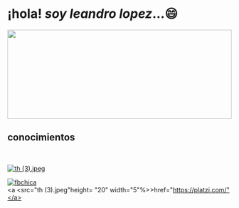 # ¡hola! *soy leandro lopez*...😄
<img src="https://user-images.githubusercontent.com/102327675/173434402-667c09a5-ed4a-45e7-ae2f-968649029715.jpeg" height= "200" width="100%"/>
<br> 
<h2 aling="center">conocimientos</h2>
<br>

[![th (3).jpeg](https://user-images.githubusercontent.com/102327675/173840812-9010b204-2ef4-4bea-bf51-0d3aff1ea2d2.jpeg)
](https://platzi.com/)

[![fbchica](https://user-images.githubusercontent.com/102327675/173827370-a93d0d92-f55c-4868-87a0-a3f9a79bc22a.jpeg)
](https://www.facebook.com/leandro.lopez.a)
<br>
<a <src="th (3).jpeg"height= "20" width="5"%>>href="https://platzi.com/"</a>

<!-- 
**leandrolope/leandrolope** is a ✨ _special_ ✨ repository because its `README.md` (this file) appears on your GitHub profile.!

Here are some ideas to get you started:

- 🔭 I’m currently working on ...
- 🌱 I’m currently learning ...
- 👯 I’m looking to collaborate on ...
- 🤔 I’m looking for help with ...
- 💬 Ask me about ...
- 📫 How to reach me: ...
- 😄 Pronouns: ...
- ⚡ Fun fact: ...
-->
